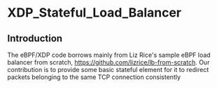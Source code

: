 # XDP_Stateful_Load_Balancer
## Introduction
The eBPF/XDP code borrows mainly from Liz Rice's sample eBPF load balancer from scratch, https://github.com/lizrice/lb-from-scratch. Our contribution is to provide some basic stateful element for it to redirect packets belonging to the same TCP connection consistently
